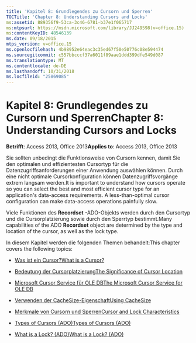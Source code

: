 ```yaml
---
title: 'Kapitel 8: Grundlegendes zu Cursorn und Sperren'
TOCTitle: 'Chapter 8: Understanding Cursors and Locks'
ms:assetid: 889356f9-53ca-3c46-6781-b37e1f065717
ms:mtpsurl: https://msdn.microsoft.com/library/JJ249598(v=office.15)
ms:contentKeyID: 48546139
ms.date: 09/18/2015
mtps_version: v=office.15
ms.openlocfilehash: 4b98952e64eac3c35ed67f50e50776c08e594474
ms.sourcegitcommit: c557bbcccf37a6011f89aae1ddd399dfe549d087
ms.translationtype: MT
ms.contentlocale: de-DE
ms.lasthandoff: 10/31/2018
ms.locfileid: "25869085"
---
```

# <a name="chapter-8-understanding-cursors-and-locks"></a><span data-ttu-id="b4ede-102">Kapitel 8: Grundlegendes zu Cursorn und Sperren</span><span class="sxs-lookup"><span data-stu-id="b4ede-102">Chapter 8: Understanding Cursors and Locks</span></span>


<span data-ttu-id="b4ede-103">**Betrifft**: Access 2013, Office 2013</span><span class="sxs-lookup"><span data-stu-id="b4ede-103">**Applies to**: Access 2013, Office 2013</span></span>

<span data-ttu-id="b4ede-p101">Sie sollten unbedingt die Funktionsweise von Cursorn kennen, damit Sie den optimalen und effizientesten Cursortyp für die Datenzugriffsanforderungen einer Anwendung auswählen können. Durch eine nicht optimale Cursorkonfiguration können Datenzugriffsvorgänge extrem langsam werden.</span><span class="sxs-lookup"><span data-stu-id="b4ede-p101">It is important to understand how cursors operate so you can select the best and most efficient cursor type for an application's data-access requirements. A less-than-optimal cursor configuration can make data-access operations painfully slow.</span></span>

<span data-ttu-id="b4ede-106">Viele Funktionen des **Recordset** -ADO-Objekts werden durch den Cursortyp und die Cursorplatzierung sowie durch den Sperrtyp bestimmt.</span><span class="sxs-lookup"><span data-stu-id="b4ede-106">Many capabilities of the ADO **Recordset** object are determined by the type and location of the cursor, as well as the lock type.</span></span>

<span data-ttu-id="b4ede-107">In diesem Kapitel werden die folgenden Themen behandelt:</span><span class="sxs-lookup"><span data-stu-id="b4ede-107">This chapter covers the following topics:</span></span>

- [<span data-ttu-id="b4ede-108">Was ist ein Cursor?</span><span class="sxs-lookup"><span data-stu-id="b4ede-108">What is a Cursor?</span></span>](what-is-a-cursor.md)

- [<span data-ttu-id="b4ede-109">Bedeutung der Cursorplatzierung</span><span class="sxs-lookup"><span data-stu-id="b4ede-109">The Significance of Cursor Location</span></span>](the-significance-of-cursor-location.md)

- [<span data-ttu-id="b4ede-110">Microsoft Cursor Service für OLE DB</span><span class="sxs-lookup"><span data-stu-id="b4ede-110">The Microsoft Cursor Service for OLE DB</span></span>](the-microsoft-cursor-service-for-ole-db.md)

- [<span data-ttu-id="b4ede-111">Verwenden der CacheSize-Eigenschaft</span><span class="sxs-lookup"><span data-stu-id="b4ede-111">Using CacheSize</span></span>](using-cachesize.md)

- [<span data-ttu-id="b4ede-112">Merkmale von Cursorn und Sperren</span><span class="sxs-lookup"><span data-stu-id="b4ede-112">Cursor and Lock Characteristics</span></span>](cursor-and-lock-characteristics.md)

- [<span data-ttu-id="b4ede-113">Types of Cursors (ADO)</span><span class="sxs-lookup"><span data-stu-id="b4ede-113">Types of Cursors (ADO)</span></span>](types-of-cursors.md)

- [<span data-ttu-id="b4ede-114">What is a Lock? (ADO)</span><span class="sxs-lookup"><span data-stu-id="b4ede-114">What is a Lock? (ADO)</span></span>](what-is-a-lock.md)

